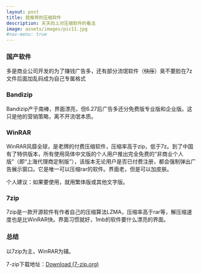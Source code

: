 ```yaml
---
layout: post
title: 我推荐的压缩软件
description: 天天向上对压缩软件的看法
image: assets/images/pic11.jpg
#nav-menu: true
---
```


### 国产软件

多是商业公司开发的为了赚钱广告多，还有部分流氓软件（~~快压~~）臭不要脸在7z文件后面加乱码成为自己专属格式

### Bandizip

Bandizip产于南棒，界面漂亮，但6.27后广告多还分免费版专业版和企业版。这只是他的营销策略，离不开流氓本质。

### WinRAR

WinRAR风靡全球，是老牌的付费压缩软件，压缩率高于zip，低于7z。到了中国有了特供版本，所有使用简体中文版的个人用户推出完全免费的“非商业个人版”（即“上海代理商定制版”），该版本无论用户是否已付费注册，都会强制弹出广告展示窗口。它是唯一可以压缩rar的软件。界面老，但是可以加皮肤。

个人建议：如果要使用，就用繁体版或其他文字版。

### 7zip

7zip是一款开源软件有作者自己的压缩算法LZMA，压缩率高于rar等，解压缩速度也是比WinRAR快。界面习惯就好，1mb的软件要什么漂亮的界面。

### 总结

以7zip为主，WinRAR为辅。

7-zip下载地址：[Download (7-zip.org)](https://www.7-zip.org/download.html)